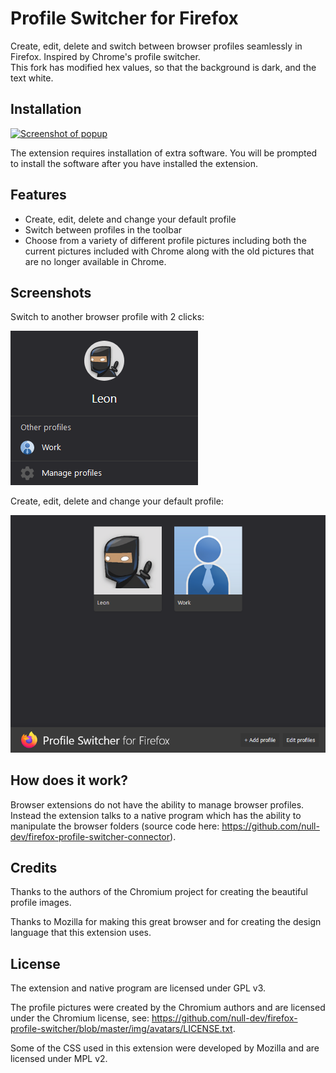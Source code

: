 # Profile Switcher for Firefox

Create, edit, delete and switch between browser profiles seamlessly in Firefox. Inspired by Chrome's profile switcher.  
This fork has modified hex values, so that the background is dark, and the text white.

## Installation

[![Screenshot of popup](branding/amo_button.png)](https://addons.mozilla.org/en-CA/firefox/addon/profile-switcher/)

The extension requires installation of extra software. You will be prompted to install the software after you have installed the extension.

## Features

- Create, edit, delete and change your default profile
- Switch between profiles in the toolbar
- Choose from a variety of different profile pictures including both the current pictures included with Chrome along with the old pictures that are no longer available in Chrome.

## Screenshots

Switch to another browser profile with 2 clicks:

![Screenshot of popup](branding/popup_screenshot.png)

Create, edit, delete and change your default profile:

![Screenshot of popup](branding/manager_home_screenshot.png)

## How does it work?

Browser extensions do not have the ability to manage browser profiles. Instead the extension talks to a native program which has the ability to manipulate the browser folders (source code here: https://github.com/null-dev/firefox-profile-switcher-connector).

## Credits

Thanks to the authors of the Chromium project for creating the beautiful profile images.

Thanks to Mozilla for making this great browser and for creating the design language that this extension uses.

## License

The extension and native program are licensed under GPL v3.

The profile pictures were created by the Chromium authors and are licensed under the Chromium license, see: https://github.com/null-dev/firefox-profile-switcher/blob/master/img/avatars/LICENSE.txt.

Some of the CSS used in this extension were developed by Mozilla and are licensed under MPL v2.

